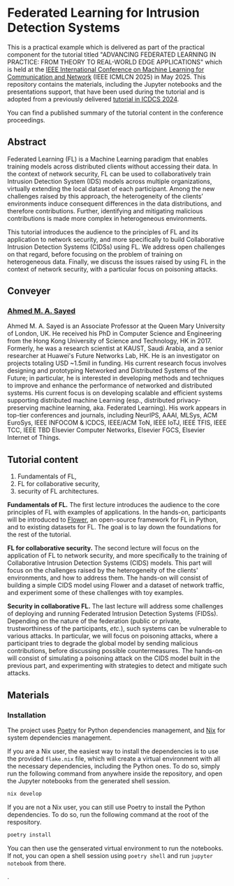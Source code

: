 # Federated Learning for Intrusion Detection Systems

This is a practical example which is delivered as part of the practical component for the tutorial titled "ADVANCING FEDERATED LEARNING IN PRACTICE: FROM THEORY TO REAL-WORLD EDGE APPLICATIONS" which is held at the [IEEE International Conference on Machine Learning for Communication and Network](https://icdcs2025.icdcs.org/) (IEEE ICMLCN 2025) in May 2025.
This repository contains the materials, including the Jupyter notebooks and the presentations support, that have been used during the tutorial and is adopted from a previously delivered [tutorial in ICDCS 2024](https://github.com/leolavaur/icdcs_2025).

You can find a published summary of the tutorial content in the conference proceedings.


## Abstract

Federated Learning (FL) is a Machine Learning paradigm that enables training models across distributed clients without accessing their data.
In the context of network security, FL can be used to collaboratively train Intrusion Detection System (IDS) models across multiple organizations, virtually extending the local dataset of each participant. Among the new challenges raised by this approach, the heterogeneity of the clients’ environments induce consequent differences in the data distributions, and therefore contributions.
Further, identifying and mitigating malicious contributions is made more complex in heterogeneous environments.

This tutorial introduces the audience to the principles of FL and its application to network security, and more specifically to build Collaborative Intrusion Detection Systems (CIDSs) using FL.
We address open challenges on that regard, before focusing on the problem of training on heterogeneous data.
Finally, we discuss the issues raised by using FL in the context of network security, with a particular focus on poisoning attacks.


## Conveyer

### [Ahmed M. A. Sayed](https://eecs.qmul.ac.uk/~ahmed/)

Ahmed M. A. Sayed is an Associate Professor at the Queen Mary University of London, UK. He received his PhD in Computer Science and Engineering from the Hong Kong University of Science and Technology, HK in 2017. Formerly, he was a research scientist at KAUST, Saudi Arabia, and a senior researcher at Huawei's Future Networks Lab, HK. He is an investigator on projects totaling USD ~1.5mil in funding. His current research focus involves designing and prototyping Networked and Distributed Systems of the Future; in particular, he is interested in developing methods and techniques to improve and enhance the performance of networked and distributed systems. His current focus is on developing scalable and efficient systems supporting distributed machine Learning (esp., distributed privacy-preserving machine learning, aka. Federated Learning). His work appears in top-tier conferences and journals, including NeurIPS, AAAI, MLSys, ACM EuroSys, IEEE INFOCOM & ICDCS, IEEE/ACM ToN, IEEE IoTJ, IEEE TFIS, IEEE TCC, IEEE TBD Elsevier Computer Networks, Elsevier FGCS, Elsevier Internet of Things.

## Tutorial content

1. Fundamentals of FL,
2. FL for collaborative security,
3. security of FL architectures.

**Fundamentals of FL.** 
The first lecture introduces the audience to the core principles of FL with examples of applications.
In the hands-on, participants will be introduced to [Flower](https://flower.ai/), an open-source framework for FL in Python, and to existing datasets for FL.
The goal is to lay down the foundations for the rest of the tutorial.

**FL for collaborative security.**
The second lecture will focus on the application of FL to network security, and more specifically to the training of Collaborative Intrusion Detection Systems (CIDS) models.
This part will focus on the challenges raised by the heterogeneity of the clients' environments, and how to address them.
The hands-on will consist of building a simple CIDS model using Flower and a dataset of network traffic, and experiment some of these challenges with toy examples.

**Security in collaborative FL.** 
The last lecture will address some challenges of deploying and running Federated Intrusion Detection Systems (FIDSs).
Depending on the nature of the federation (public or private, trustworthiness of the participants, *etc.*), such systems can be vulnerable to various attacks.
In particular, we will focus on poisoning attacks, where a participant tries to degrade the global model by sending malicious contributions, before discussing possible countermeasures.
The hands-on will consist of simulating a poisoning attack on the CIDS model built in the previous part, and experimenting with strategies to detect and mitigate such attacks.


## Materials

### Installation

The project uses [Poetry](https://python-poetry.org) for Python dependencies management, and [Nix](https://nixos.org) for system dependencies management.

If you are a Nix user, the easiest way to install the dependencies is to use the provided `flake.nix` file, which will create a virtual environment with all the necessary dependencies, including the Python ones.
To do so, simply run the following command from anywhere inside the repository, and open the Jupyter notebooks from the generated shell session.
```bash
nix develop
```

If you are not a Nix user, you can still use Poetry to install the Python dependencies.
To do so, run the following command at the root of the respository.
```bash
poetry install
```
You can then use the genserated virtual environment to run the notebooks.
If not, you can open a shell session using `poetry shell` and run `jupyter notebook` from there.

.
